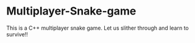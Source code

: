 # Multiplayer-Snake-game

This is a C++ multiplayer snake game. Let us slither through and learn to survive!!
